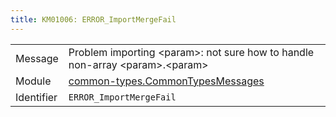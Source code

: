 ```yaml
---
title: KM01006: ERROR_ImportMergeFail
---
```


|            |           |
|------------|---------- |
| Message    | Problem importing &lt;param&gt;: not sure how to handle non\-array &lt;param&gt;\.&lt;param&gt; |
| Module     | [common-types.CommonTypesMessages](common-types.commontypesmessages) |
| Identifier | `ERROR_ImportMergeFail` |


